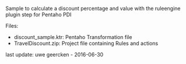 Sample to calculate a discount percentage and value
with the ruleengine plugin step for Pentaho PDI

Files:
- discount_sample.ktr: Pentaho Transformation file
- TravelDiscount.zip: Project file containing Rules and actions


last update: uwe geercken - 2016-06-30
